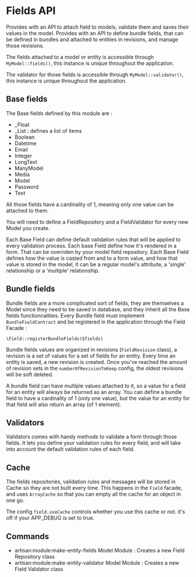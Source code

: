 # Fields API

Provides with an API to attach field to models, validate them and saves their values in the model.
Provides with an API to define bundle fields, that can be defined in bundles and attached to entities in revisions, and manage those revisions.

The fields attached to a model or entity is accessible through `MyModel::fields()`, this instance is unique throughout the application.

The validator for those fields is accessible through `MyModel::validator()`, this instance is unique throughout the application.

## Base fields

The Base fields defined by this module are :

- \_Float
- \_List : defines a list of items
- Boolean
- Datetime
- Email
- Integer
- LongText
- ManyModel
- Media
- Model
- Password
- Text

All those fields have a cardinality of 1, meaning only one value can be attached to them.

You will need to define a FieldRepository and a FieldValidator for every new Model you create.

Each Base Field can define default validation rules that will be applied to every validation process.
Each base Field define how it's rendered in a form. That can be overriden by your model field repository.
Each Base Field defines how the value is casted from and to a form value, and how that value is stored in the model, it can be a regular model's attribute, a 'single' relationship or a 'multiple' relationship.

## Bundle fields

Bundle fields are a more complicated sort of fields, they are themselves a Model since they need to be saved in database, and they inherit all the Base fields functionnalities.
Every Bundle field must implement `BundleFieldContract` and be registered in the application through the Field Facade :

`\Field::registerBundleFields($fields)`

Bundle fields values are organized in revisions (`FieldRevision` class), a revision is a set of values for a set of fields for an entity.
Every time an entity is saved, a new revision is created. Once you've reached the amount of revision sets in the `numberOfRevisionToKeep` config, the oldest revisions will be soft deleted.

A bundle field can have multiple values attached to it, so a value for a field for an entity will always be returned as an array.
You can define a bundle field to have a cardinality of 1 (only one value), but the value for an entity for that field will also return an array (of 1 element).

## Validators

Validators comes with handy methods to validate a form through those fields. It lets you define your validation rules for every field, and will take into account the default validation rules of each field.

## Cache

The fields repositories, validation rules and messages will be stored in Cache so they are not built every time.
This happens in the `Field` facade, and uses `ArrayCache` so that you can empty all the cache for an object in one go.

The config `field.useCache` controls whether you use this cache or not. it's off if your APP_DEBUG is set to true.

## Commands

- artisan:module:make-entity-fields Model Module : Creates a new Field Repository class
- artisan:module:make-entity-validator Model Module : Creates a new Field Validator class